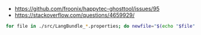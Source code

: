 * https://github.com/froonix/happytec-ghosttool/issues/95
* https://stackoverflow.com/questions/4659929/

```bash
for file in ./src/LangBundle_*.properties; do newfile="$(echo "$file" | sed 's/LangBundle_/RealLangBundle_/')"; native2ascii -encoding UTF-8 "$file" "$newfile" && sed -i 's/(UTF-8!)/(ISO-8859-1!)/' "$newfile"; done
```
